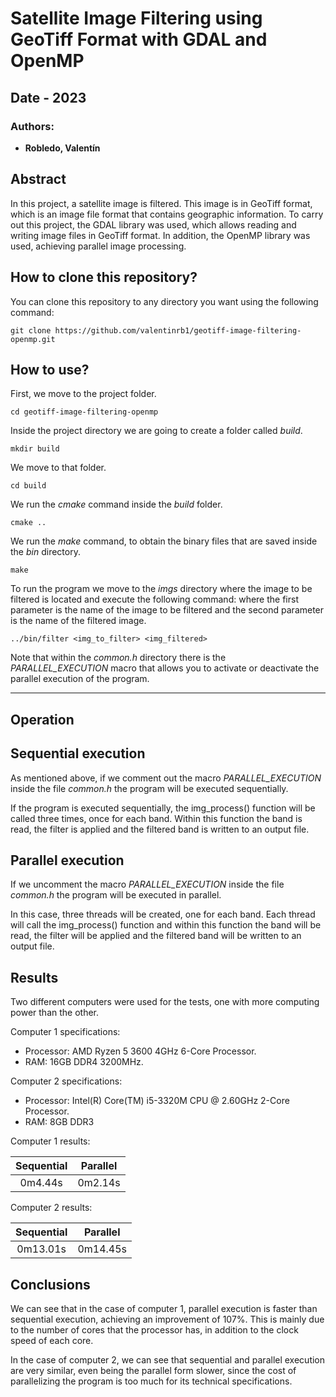 # Satellite Image Filtering using GeoTiff Format with GDAL and OpenMP

## Date - 2023

### Authors:
- **Robledo, Valentín**

## Abstract
In this project, a satellite image is filtered. This image is in GeoTiff format, which is an image file format that contains geographic information. To carry out this project, the GDAL library was used, which allows reading and writing image files in GeoTiff format. In addition, the OpenMP library was used, achieving parallel image processing.

## How to clone this repository?
You can clone this repository to any directory you want using the following command:

```console
git clone https://github.com/valentinrb1/geotiff-image-filtering-openmp.git
```

## How to use?
First, we move to the project folder.

```console
cd geotiff-image-filtering-openmp
```

Inside the project directory we are going to create a folder called *build*.

```console
mkdir build
```

We move to that folder.
```console
cd build
```

We run the *cmake* command inside the *build* folder.
```console
cmake ..
```

We run the *make* command, to obtain the binary files that are saved inside the *bin* directory.
```console
make
```

To run the program we move to the *imgs* directory where the image to be filtered is located and execute the following command: where the first parameter is the name of the image to be filtered and the second parameter is the name of the filtered image.

```console
../bin/filter <img_to_filter> <img_filtered>
```

Note that within the *common.h* directory there is the *PARALLEL_EXECUTION* macro that allows you to activate or deactivate the parallel execution of the program.

---
## Operation

## Sequential execution
As mentioned above, if we comment out the macro *PARALLEL_EXECUTION* inside the file *common.h* the program will be executed sequentially.

If the program is executed sequentially, the img_process() function will be called three times, once for each band. Within this function the band is read, the filter is applied and the filtered band is written to an output file.

## Parallel execution
If we uncomment the macro *PARALLEL_EXECUTION* inside the file *common.h* the program will be executed in parallel.

In this case, three threads will be created, one for each band. Each thread will call the img_process() function and within this function the band will be read, the filter will be applied and the filtered band will be written to an output file.

## Results
Two different computers were used for the tests, one with more computing power than the other.

Computer 1 specifications:
- Processor: AMD Ryzen 5 3600 4GHz 6-Core Processor.
- RAM: 16GB DDR4 3200MHz.

Computer 2 specifications:
- Processor: Intel(R) Core(TM) i5-3320M CPU @ 2.60GHz 2-Core Processor.
- RAM: 8GB DDR3

Computer 1 results:

| Sequential | Parallel |
| :---: | :---: |
| 0m4.44s | 0m2.14s |

Computer 2 results:

| Sequential | Parallel |
| :---: | :---: |
| 0m13.01s | 0m14.45s |

## Conclusions
We can see that in the case of computer 1, parallel execution is faster than sequential execution, achieving an improvement of 107%. This is mainly due to the number of cores that the processor has, in addition to the clock speed of each core.

In the case of computer 2, we can see that sequential and parallel execution are very similar, even being the parallel form slower, since the cost of parallelizing the program is too much for its technical specifications.
